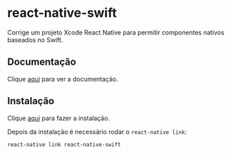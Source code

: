 # react-native-swift

Corrige um projeto Xcode React Native para permitir componentes nativos baseados no Swift.

## Documentação

Clique [aqui](https://github.com/rhdeck/react-native-swift) para ver a documentação.

## Instalação

Clique [aqui](https://www.npmjs.com/package/react-native-swift) para fazer a instalação.

Depois da instalação é necessário rodar o `react-native link`:

```
react-native link react-native-swift
```